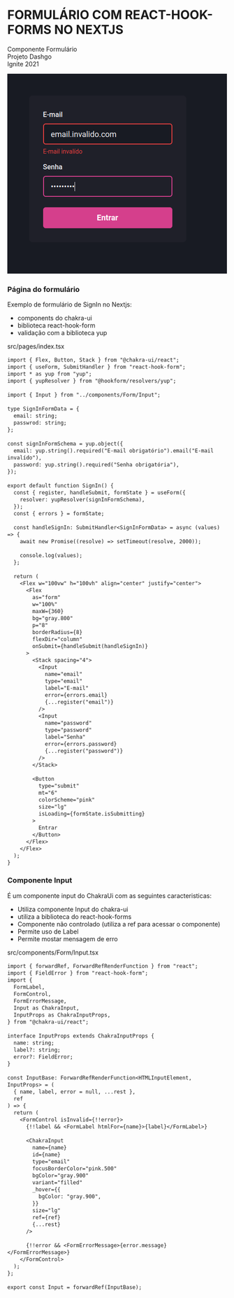 # FORMULÁRIO COM REACT-HOOK-FORMS NO NEXTJS

Componente Formulário <br>
Projeto Dashgo <br>
Ignite 2021 <br>

![Form Dashgo](./assets/form-dashgo.png)

### Página do formulário

Exemplo de formulário de SignIn no Nextjs:

- components do chakra-ui
- biblioteca react-hook-form
- validação com a biblioteca yup

src/pages/index.tsx

```tsx
import { Flex, Button, Stack } from "@chakra-ui/react";
import { useForm, SubmitHandler } from "react-hook-form";
import * as yup from "yup";
import { yupResolver } from "@hookform/resolvers/yup";

import { Input } from "../components/Form/Input";

type SignInFormData = {
  email: string;
  passwrod: string;
};

const signInFormSchema = yup.object({
  email: yup.string().required("E-mail obrigatório").email("E-mail invalído"),
  password: yup.string().required("Senha obrigatória"),
});

export default function SignIn() {
  const { register, handleSubmit, formState } = useForm({
    resolver: yupResolver(signInFormSchema),
  });
  const { errors } = formState;

  const handleSignIn: SubmitHandler<SignInFormData> = async (values) => {
    await new Promise((resolve) => setTimeout(resolve, 2000));

    console.log(values);
  };

  return (
    <Flex w="100vw" h="100vh" align="center" justify="center">
      <Flex
        as="form"
        w="100%"
        maxW={360}
        bg="gray.800"
        p="8"
        borderRadius={8}
        flexDir="column"
        onSubmit={handleSubmit(handleSignIn)}
      >
        <Stack spacing="4">
          <Input
            name="email"
            type="email"
            label="E-mail"
            error={errors.email}
            {...register("email")}
          />
          <Input
            name="password"
            type="password"
            label="Senha"
            error={errors.password}
            {...register("password")}
          />
        </Stack>

        <Button
          type="submit"
          mt="6"
          colorScheme="pink"
          size="lg"
          isLoading={formState.isSubmitting}
        >
          Entrar
        </Button>
      </Flex>
    </Flex>
  );
}
```

### Componente Input

É um componente input do ChakraUi com as seguintes caracteristicas:

- Utiliza componente Input do chakra-ui
- utiliza a biblioteca do react-hook-forms
- Componente não controlado (utiliza a ref para acessar o componente)
- Permite uso de Label
- Permite mostar mensagem de erro

src/components/Form/Input.tsx

```tsx
import { forwardRef, ForwardRefRenderFunction } from "react";
import { FieldError } from "react-hook-form";
import {
  FormLabel,
  FormControl,
  FormErrorMessage,
  Input as ChakraInput,
  InputProps as ChakraInputProps,
} from "@chakra-ui/react";

interface InputProps extends ChakraInputProps {
  name: string;
  label?: string;
  error?: FieldError;
}

const InputBase: ForwardRefRenderFunction<HTMLInputElement, InputProps> = (
  { name, label, error = null, ...rest },
  ref
) => {
  return (
    <FormControl isInvalid={!!error}>
      {!!label && <FormLabel htmlFor={name}>{label}</FormLabel>}

      <ChakraInput
        name={name}
        id={name}
        type="email"
        focusBorderColor="pink.500"
        bgColor="gray.900"
        variant="filled"
        _hover={{
          bgColor: "gray.900",
        }}
        size="lg"
        ref={ref}
        {...rest}
      />

      {!!error && <FormErrorMessage>{error.message}</FormErrorMessage>}
    </FormControl>
  );
};

export const Input = forwardRef(InputBase);
```
